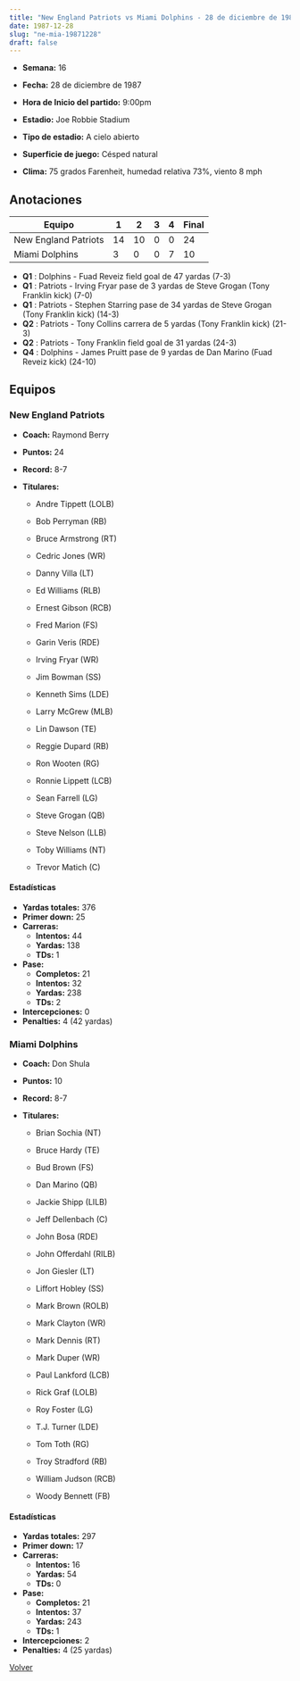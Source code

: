 ```yaml
---
title: "New England Patriots vs Miami Dolphins - 28 de diciembre de 1987"
date: 1987-12-28
slug: "ne-mia-19871228"
draft: false
---
```


* **Semana:** 16
* **Fecha:** 28 de diciembre de 1987

* **Hora de Inicio del partido:** 9:00pm
* **Estadio:** Joe Robbie Stadium
* **Tipo de estadio:** A cielo abierto
* **Superficie de juego:** Césped natural
* **Clima:** 75 grados Farenheit, humedad relativa 73%, viento 8 mph





## Anotaciones
| Equipo | 1 | 2 | 3 | 4 | Final |
|--------|---|---|---|---|-------|
| New England Patriots  | 14 | 10 | 0 | 0  | 24 |
| Miami Dolphins  | 3 | 0 | 0 | 7  | 10 |
* **Q1** : Dolphins - Fuad Reveiz field goal de 47 yardas (7-3)
* **Q1** : Patriots - Irving Fryar pase de 3 yardas de Steve Grogan (Tony Franklin kick) (7-0)
* **Q1** : Patriots - Stephen Starring pase de 34 yardas de Steve Grogan (Tony Franklin kick) (14-3)
* **Q2** : Patriots - Tony Collins carrera de 5 yardas (Tony Franklin kick) (21-3)
* **Q2** : Patriots - Tony Franklin field goal de 31 yardas (24-3)
* **Q4** : Dolphins - James Pruitt pase de 9 yardas de Dan Marino (Fuad Reveiz kick) (24-10)


## Equipos


### New England Patriots
* **Coach:** Raymond Berry
* **Puntos:** 24
* **Record:** 8-7
* **Titulares:** 

  * Andre Tippett (LOLB) 

  * Bob Perryman (RB) 

  * Bruce Armstrong (RT) 

  * Cedric Jones (WR) 

  * Danny Villa (LT) 

  * Ed Williams (RLB) 

  * Ernest Gibson (RCB) 

  * Fred Marion (FS) 

  * Garin Veris (RDE) 

  * Irving Fryar (WR) 

  * Jim Bowman (SS) 

  * Kenneth Sims (LDE) 

  * Larry McGrew (MLB) 

  * Lin Dawson (TE) 

  * Reggie Dupard (RB) 

  * Ron Wooten (RG) 

  * Ronnie Lippett (LCB) 

  * Sean Farrell (LG) 

  * Steve Grogan (QB) 

  * Steve Nelson (LLB) 

  * Toby Williams (NT) 

  * Trevor Matich (C) 

#### Estadísticas
* **Yardas totales:** 376
* **Primer down:** 25
* **Carreras:**
  * **Intentos:** 44
  * **Yardas:** 138
  * **TDs:** 1
* **Pase:**
  * **Completos:** 21
  * **Intentos:** 32
  * **Yardas:** 238
  * **TDs:** 2
* **Intercepciones:** 0
* **Penalties:** 4 (42 yardas)

### Miami Dolphins
* **Coach:** Don Shula
* **Puntos:** 10
* **Record:** 8-7
* **Titulares:** 

  * Brian Sochia (NT) 

  * Bruce Hardy (TE) 

  * Bud Brown (FS) 

  * Dan Marino (QB) 

  * Jackie Shipp (LILB) 

  * Jeff Dellenbach (C) 

  * John Bosa (RDE) 

  * John Offerdahl (RILB) 

  * Jon Giesler (LT) 

  * Liffort Hobley (SS) 

  * Mark Brown (ROLB) 

  * Mark Clayton (WR) 

  * Mark Dennis (RT) 

  * Mark Duper (WR) 

  * Paul Lankford (LCB) 

  * Rick Graf (LOLB) 

  * Roy Foster (LG) 

  * T.J. Turner (LDE) 

  * Tom Toth (RG) 

  * Troy Stradford (RB) 

  * William Judson (RCB) 

  * Woody Bennett (FB) 

#### Estadísticas
* **Yardas totales:** 297
* **Primer down:** 17
* **Carreras:**
  * **Intentos:** 16
  * **Yardas:** 54
  * **TDs:** 0
* **Pase:**
  * **Completos:** 21
  * **Intentos:** 37
  * **Yardas:** 243
  * **TDs:** 1
* **Intercepciones:** 2
* **Penalties:** 4 (25 yardas)


[Volver](/historia/1987)
